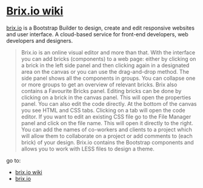 # [Brix.io wiki](https://github.com/brixioapp/doc/wiki)

[brix.io](https://brix.io) is a Bootstrap Builder to design, create and edit responsive websites and user interface. A cloud-based service for front-end developers, web developers and designers.

>Brix.io is an online visual editor and more than that. With the interface you can add bricks (components) to a web page: either by clicking on a brick in the left side panel and then clicking again in a designated area on the canvas or you can use the drag-and-drop method. The side panel shows all the components in groups. You can collapse one or more groups to get an overview of relevant bricks. Brix also contains a Favourite Bricks panel. Editing bricks can be done by clicking on a brick in the canvas panel. This will open the properties panel. You can also edit the code directly. At the bottom of the canvas you see HTML and CSS tabs. Clicking on a tab will open the code editor. If you want to edit an existing CSS file go to the File Manager panel and click on the file name. This will open it directly to the right. You can add the names of co-workers and clients to a project which will allow them to collaborate on a project or add comments to (each brick) of your design. Brix.io contains the Bootstrap components and allows you to work with LESS files to design a theme.

go to: 
* [brix.io wiki](https://github.com/brixioapp/doc/wiki)
* [brix.io](https://brix.io/)
